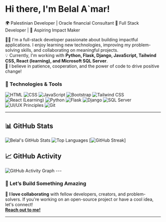 # Hi there, I'm Belal A`mar! 
🌍 Palestinian Developer | Oracle financial Consultant
🎯 Full Stack Developer | 🚀 Aspiring Impact Maker  


👨‍💻 I'm a full-stack developer passionate about building impactful applications. I enjoy learning new technologies, improving my problem-solving skills, and collaborating on meaningful projects.  
💡 Currently, I'm working with **Python, Flask, Django, JavaScript, Tailwind CSS, React (learning), and Microsoft SQL Server**.  
🌟 I believe in patience, cooperation, and the power of code to drive positive change!

### 🚀 Technologies & Tools
  ![HTML](https://img.shields.io/badge/-HTML-orange?style=flat-square&logo=html5) ![CSS](https://img.shields.io/badge/-CSS-blue?style=flat-square&logo=css3) ![JavaScript](https://img.shields.io/badge/-JavaScript-yellow?style=flat-square&logo=javascript) ![Bootstrap](https://img.shields.io/badge/-Bootstrap-purple?style=flat-square&logo=bootstrap) ![Tailwind CSS](https://img.shields.io/badge/-Tailwind%20CSS-teal?style=flat-square&logo=tailwind-css) ![React (Learning)](https://img.shields.io/badge/-React-blue?style=flat-square&logo=react) ![Python](https://img.shields.io/badge/-Python-blue?style=flat-square&logo=python) ![Flask](https://img.shields.io/badge/-Flask-black?style=flat-square&logo=flask) ![Django](https://img.shields.io/badge/-Django-darkgreen?style=flat-square&logo=django) ![SQL Server](https://img.shields.io/badge/-Microsoft%20SQL%20Server-lightgrey?style=flat-square&logo=microsoftsqlserver) ![UI/UX Principles](https://img.shields.io/badge/-UI/UX%20Principles-black?style=flat-square) ![Git](https://img.shields.io/badge/-Git-orange?style=flat-square&logo=git)

---

## 📊 GitHub Stats
![Belal's GitHub Stats](https://github-readme-stats.vercel.app/api?username=Belal-amar&show_icons=true&theme=radical) ![Top Languages](https://github-readme-stats.vercel.app/api/top-langs/?username=Belal-amar&layout=compact&theme=radical) [![GitHub Streak](https://streak-stats.demolab.com/?user=Belal-amar)]

## 📈 GitHub Activity
<img src="https://github-readme-activity-graph.vercel.app/graph?username=Belal-amar&theme=redical" alt="GitHub Activity Graph">
---

### 💬 **Let’s Build Something Amazing**  
🚀 **I love collaborating** with fellow developers, creators, and problem-solvers. If you're working on an open-source project or have a cool idea, let's connect!  
[**Reach out to me!**](https://www.linkedin.com/in/belal-amar-/)

---
